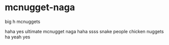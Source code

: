 # mcnugget-naga
big h mcnuggets 


haha yes ultimate mcnugget naga haha ssss snake people chicken nuggets ha yeah yes
